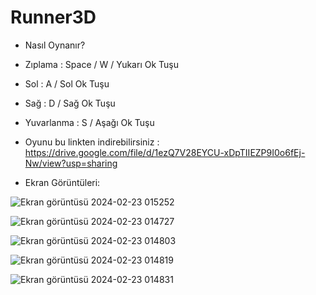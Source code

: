 # Runner3D

- Nasıl Oynanır?
-  Zıplama : Space / W / Yukarı Ok Tuşu
-  Sol : A / Sol Ok Tuşu
-  Sağ : D / Sağ Ok Tuşu
-  Yuvarlanma : S / Aşağı Ok Tuşu
- Oyunu bu linkten indirebilirsiniz : https://drive.google.com/file/d/1ezQ7V28EYCU-xDpTIIEZP9I0o6fEj-Nw/view?usp=sharing

- Ekran Görüntüleri:

![Ekran görüntüsü 2024-02-23 015252](https://github.com/HarunUcan/Runner3D/assets/129796812/bad72a4b-cafe-456c-9281-9dec059b030b)

![Ekran görüntüsü 2024-02-23 014727](https://github.com/HarunUcan/Runner3D/assets/129796812/5ef4e4cb-8635-4a49-8c0e-a424e38d7215)

![Ekran görüntüsü 2024-02-23 014803](https://github.com/HarunUcan/Runner3D/assets/129796812/c5bdcbba-492b-40b5-ad7e-6c1f2341fb22)

![Ekran görüntüsü 2024-02-23 014819](https://github.com/HarunUcan/Runner3D/assets/129796812/1d0f0de7-c026-4577-946d-1d5746215092)

![Ekran görüntüsü 2024-02-23 014831](https://github.com/HarunUcan/Runner3D/assets/129796812/444525f3-2083-4969-8cb9-78064571af0e)

